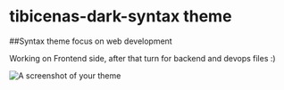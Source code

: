 # tibicenas-dark-syntax theme

##Syntax theme focus on web development

  Working on Frontend side, after that turn for backend and devops files :)


![A screenshot of your theme](https://f.cloud.github.com/assets/69169/2289498/4c3cb0ec-a009-11e3-8dbd-077ee11741e5.gif)
